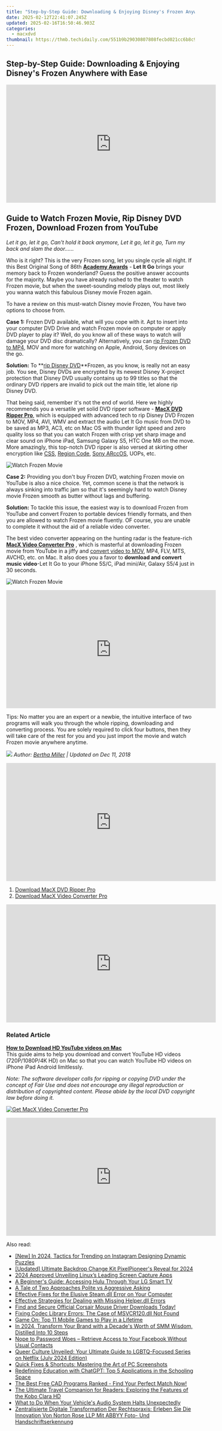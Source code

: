 ```yaml
---
title: "Step-by-Step Guide: Downloading & Enjoying Disney's Frozen Anywhere with Ease"
date: 2025-02-12T22:41:07.245Z
updated: 2025-02-16T16:50:46.903Z
categories:
  - macxdvd
thumbnail: https://thmb.techidaily.com/551b9b29030807808fecbd021cc6b8c9595b15c77a4f336ad0c59913e2c5001a.jpg
---
```


## Step-by-Step Guide: Downloading & Enjoying Disney's Frozen Anywhere with Ease

<!-- affiliate ads begin -->
<iframe width="560" height="315" src="https://www.youtube.com/embed/Jng92DT1n_Y?si=LvxQhsEJoymsM2iZ" title="YouTube video player" frameborder="0" allow="accelerometer; autoplay; clipboard-write; encrypted-media; gyroscope; picture-in-picture; web-share" referrerpolicy="strict-origin-when-cross-origin" allowfullscreen></iframe>
<!-- affiliate ads end -->

## Guide to Watch Frozen Movie, Rip Disney DVD Frozen, Download Frozen from YouTube 

 _Let it go, let it go, Can't hold it back anymore, Let it go, let it go, Turn my back and slam the door……_

Who is it right? This is the very Frozen song, let you single cycle all night. If this Best Original Song of 86th **[Academy Awards](https://tools.techidaily.com/macxdvd/products/)** \- **Let It Go** brings your memory back to Frozen wonderland? Guess the positive answer accounts for the majority. Maybe you have already rushed to the theater to watch Frozen movie, but when the sweet-sounding melody plays out, most likely you wanna watch this fabulous Disney movie Frozen again.

To have a review on this must-watch Disney movie Frozen, You have two options to choose from.

**Case 1:** Frozen DVD available, what will you cope with it. Apt to insert into your computer DVD Drive and watch Frozen movie on computer or apply DVD player to play it? Well, do you know all of these ways to watch will damage your DVD disc dramatically? Alternatively, you can [rip Frozen DVD to MP4](https://tools.techidaily.com/macxdvd/products/), MOV and more for watching on Apple, Android, Sony devices on the go. 

**Solution:** To **[rip Disney DVD](https://tools.techidaily.com/macxdvd/products/)**Frozen, as you know, is really not an easy job. You see, Disney DVDs are encrypted by its newest Disney X-project protection that Disney DVD usually contains up to 99 titles so that the ordinary DVD rippers are invalid to pick out the main title, let alone rip Disney DVD. 

That being said, remember it's not the end of world. Here we highly recommends you a versatile yet solid DVD ripper software - **[MacX DVD Ripper Pro](https://tools.techidaily.com/macxdvd/products/)**, which is equipped with advanced tech to rip Disney DVD Frozen to MOV, MP4, AVI, WMV and extract the audio Let It Go music from DVD to be saved as MP3, AC3, etc on Mac OS with thunder light speed and zero quality loss so that you can watch Frozen with crisp yet sharp image and clear sound on iPhone iPad, Samsung Galaxy S5, HTC One M8 on the move. More amazingly, this top-notch DVD ripper is also versed at skirting other encryption like [CSS](https://tools.techidaily.com/macxdvd/products/), [Region Code](https://tools.techidaily.com/macxdvd/products/), [Sony ARccOS](https://tools.techidaily.com/macxdvd/products/), UOPs, etc. 

![Watch Frozen Movie](https://www.macxdvd.com/mac-dvd-video-converter-how-to/article-image/wz-watch-frozen-movie-040902.png)

**Case 2:** Providing you don't buy Frozen DVD, watching Frozen movie on YouTube is also a nice choice. Yet, common scene is that the network is always sinking into traffic jam so that it's seemingly hard to watch Disney movie Frozen smooth as butter without lags and buffering.

**Solution:** To tackle this issue, the easiest way is to download Frozen from YouTube and convert Frozen to portable devices friendly formats, and then you are allowed to watch Frozen movie fluently. OF course, you are unable to complete it without the aid of a reliable video converter.

 The best video converter appearing on the hunting radar is the feature-rich **[MacX Video Converter Pro](https://tools.techidaily.com/macxdvd/products/)** , which is masterful at downloading Frozen movie from YouTube in a jiffy and [convert video to MOV](https://tools.techidaily.com/macxdvd/products/), MP4, FLV, MTS, AVCHD, etc. on Mac. It also does you a favor to **download and convert music video**\-Let It Go to your iPhone 5S/C, iPad mini/Air, Galaxy S5/4 just in 30 seconds. 

![Watch Frozen Movie](https://www.macxdvd.com/mac-dvd-video-converter-how-to/article-image/zxh-mvcp-070401.png)

<!-- affiliate ads begin -->
<iframe width="560" height="315" src="https://www.youtube.com/embed/sXLLPY11of0?si=-3YNnpnO0wbc0K_-" title="YouTube video player" frameborder="0" allow="accelerometer; autoplay; clipboard-write; encrypted-media; gyroscope; picture-in-picture; web-share" referrerpolicy="strict-origin-when-cross-origin" allowfullscreen></iframe>
<!-- affiliate ads end -->

Tips: No matter you are an expert or a newbie, the intuitive interface of two programs will walk you through the whole ripping, downloading and converting process. You are solely required to click four buttons, then they will take care of the rest for you and you just import the movie and watch Frozen movie anywhere anytime.

_![](https://www.macxdvd.com/mac-dvd-video-converter-how-to/../image-style/article-seo/icon1.png) Author: [Bertha Miller](https://www.linkedin.com/in/bertha-miller-7a324990/) | Updated on Dec 11, 2018_

<!-- affiliate ads begin -->
<iframe width="560" height="315" src="https://www.youtube.com/embed/yr0yS_Ywrjs?si=QxzYiX1KmUaExmlo" title="YouTube video player" frameborder="0" allow="accelerometer; autoplay; clipboard-write; encrypted-media; gyroscope; picture-in-picture; web-share" referrerpolicy="strict-origin-when-cross-origin" allowfullscreen></iframe>
<!-- affiliate ads end -->

1. [Download MacX DVD Ripper Pro](https://tools.techidaily.com/macxdvd/products/)
2. [Download MacX Video Converter Pro](https://tools.techidaily.com/macxdvd/products/)

<!-- affiliate ads begin -->
<iframe width="560" height="315" src="https://www.youtube.com/embed/kZVDkvMZvP4?si=xAugrCf-Ud6EMMpm" title="YouTube video player" frameborder="0" allow="accelerometer; autoplay; clipboard-write; encrypted-media; gyroscope; picture-in-picture; web-share" referrerpolicy="strict-origin-when-cross-origin" allowfullscreen></iframe>
<!-- affiliate ads end -->

### Related Article

**[How to Download HD YouTube videos on Mac](https://tools.techidaily.com/macxdvd/products/)**  
 This guide aims to help you download and convert YouTube HD videos (720P/1080P/4K HD) on Mac so that you can watch YouTube HD videos on iPhone iPad Android limitlessly.

_Note: The software developer calls for ripping or copying DVD under the concept of Fair Use and does not encourage any illegal reproduction or distribution of copyrighted content. Please abide by the local DVD copyright law before doing it._ 

[![Get MacX Video Converter Pro](https://www.macxdvd.com/mac-dvd-video-converter-how-to/../adv/mvcp-banner-r.jpg)](https://tools.techidaily.com/macxdvd/products/)

<!-- affiliate ads begin -->
<iframe width="560" height="315" src="https://www.youtube.com/embed/LeKJBWb6Jhk?si=AnViizAPiIT1YCRA" title="YouTube video player" frameborder="0" allow="accelerometer; autoplay; clipboard-write; encrypted-media; gyroscope; picture-in-picture; web-share" referrerpolicy="strict-origin-when-cross-origin" allowfullscreen></iframe>
<!-- affiliate ads end -->

<ins class="adsbygoogle"
     style="display:block"
     data-ad-format="autorelaxed"
     data-ad-client="ca-pub-7571918770474297"
     data-ad-slot="1223367746"></ins>

<ins class="adsbygoogle"
     style="display:block"
     data-ad-client="ca-pub-7571918770474297"
     data-ad-slot="8358498916"
     data-ad-format="auto"
     data-full-width-responsive="true"></ins>

<span class="atpl-alsoreadstyle">Also read:</span>
<div><ul>
<li><a href="https://instagram-video-files.techidaily.com/new-in-2024-tactics-for-trending-on-instagram-designing-dynamic-puzzles/"><u>[New] In 2024, Tactics for Trending on Instagram Designing Dynamic Puzzles</u></a></li>
<li><a href="https://fox-links.techidaily.com/updated-ultimate-backdrop-change-kit-pixelpioneers-reveal-for-2024/"><u>[Updated] Ultimate Backdrop Change Kit PixelPioneer's Reveal for 2024</u></a></li>
<li><a href="https://screen-recording.techidaily.com/2024-approved-unveiling-linuxs-leading-screen-capture-apps/"><u>2024 Approved Unveiling Linux’s Leading Screen Capture Apps</u></a></li>
<li><a href="https://techtrends.techidaily.com/a-beginners-guide-accessing-hulu-through-your-lg-smart-tv/"><u>A Beginner's Guide: Accessing Hulu Through Your LG Smart TV</u></a></li>
<li><a href="https://youtube-videos.techidaily.com/a-tale-of-two-approaches-polite-vs-aggressive-asking/"><u>A Tale of Two Approaches Polite vs Aggressive Asking</u></a></li>
<li><a href="https://techtrends.techidaily.com/effective-fixes-for-the-elusive-steamdll-error-on-your-computer/"><u>Effective Fixes for the Elusive Steam.dll Error on Your Computer</u></a></li>
<li><a href="https://techtrends.techidaily.com/effective-strategies-for-dealing-with-missing-helperdll-errors/"><u>Effective Strategies for Dealing with Missing Helper.dll Errors</u></a></li>
<li><a href="https://driver-download.techidaily.com/find-and-secure-official-corsair-mouse-driver-downloads-today/"><u>Find and Secure Official Corsair Mouse Driver Downloads Today!</u></a></li>
<li><a href="https://techtrends.techidaily.com/fixing-codec-library-errors-the-case-of-msvcr120dll-not-found/"><u>Fixing Codec Library Errors: The Case of MSVCR120.dll Not Found</u></a></li>
<li><a href="https://games-able.techidaily.com/game-on-top-11-mobile-games-to-play-in-a-lifetime/"><u>Game On: Top 11 Mobile Games to Play in a Lifetime</u></a></li>
<li><a href="https://fox-helps.techidaily.com/in-2024-transform-your-brand-with-a-decades-worth-of-smm-wisdom-distilled-into-10-steps/"><u>In 2024, Transform Your Brand with a Decade's Worth of SMM Wisdom, Distilled Into 10 Steps</u></a></li>
<li><a href="https://techtrends.techidaily.com/nope-to-password-woes-retrieve-access-to-your-facebook-without-usual-contacts/"><u>Nope to Password Woes – Retrieve Access to Your Facebook Without Usual Contacts</u></a></li>
<li><a href="https://techtrends.techidaily.com/queer-culture-unveiled-your-ultimate-guide-to-lgbtq-focused-series-on-netflix-july-2024-edition/"><u>Queer Culture Unveiled: Your Ultimate Guide to LGBTQ-Focused Series on Netflix (July 2024 Edition)</u></a></li>
<li><a href="https://techtrends.techidaily.com/quick-fixes-and-shortcuts-mastering-the-art-of-pc-screenshots/"><u>Quick Fixes & Shortcuts: Mastering the Art of PC Screenshots</u></a></li>
<li><a href="https://tech-revival.techidaily.com/redefining-education-with-chatgpt-top-5-applications-in-the-schooling-space/"><u>Redefining Education with ChatGPT: Top 5 Applications in the Schooling Space</u></a></li>
<li><a href="https://techtrends.techidaily.com/the-best-free-cad-programs-ranked-find-your-perfect-match-now/"><u>The Best Free CAD Programs Ranked - Find Your Perfect Match Now!</u></a></li>
<li><a href="https://buynow-marvelous.techidaily.com/the-ultimate-travel-companion-for-readers-exploring-the-features-of-the-kobo-clara-hd/"><u>The Ultimate Travel Companion for Readers: Exploring the Features of the Kobo Clara HD</u></a></li>
<li><a href="https://techtrends.techidaily.com/what-to-do-when-your-vehicles-audio-system-halts-unexpectedly/"><u>What to Do When Your Vehicle's Audio System Halts Unexpectedly</u></a></li>
<li><a href="https://some-techniques.techidaily.com/zentralisierte-digitale-transformation-der-rechtspraxis-erleben-sie-die-innovation-von-norton-rose-llp-mit-abbyy-foto-und-handschriftserkennung/"><u>Zentralisierte Digitale Transformation Der Rechtspraxis: Erleben Sie Die Innovation Von Norton Rose LLP Mit ABBYY Foto- Und Handschriftserkennung</u></a></li>
</ul></div>

